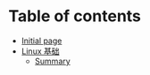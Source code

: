 # Table of contents

* [Initial page](README.md)
* [Linux 基础](network/README.md)
  * [Summary](network/summary.md)


